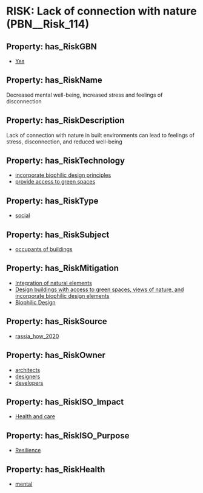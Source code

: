 # RISK: __Lack of connection with nature__ (PBN__Risk_114)

## Property: has_RiskGBN

* [Yes](PBN__RiskGBN_1)

## Property: has_RiskName

Decreased mental well-being, increased stress and feelings of disconnection

## Property: has_RiskDescription

Lack of connection with nature in built environments can lead to feelings of stress, disconnection, and reduced well-being

## Property: has_RiskTechnology

* [incorporate biophilic design principles](PBN__Technology_1378)
* [provide access to green spaces](PBN__Technology_1379)

## Property: has_RiskType

* [social](PBN__RiskType_2)

## Property: has_RiskSubject

* [occupants of buildings](PBN__Stakeholder_917)

## Property: has_RiskMitigation

* [Integration of natural elements](PBN__RiskMitigation_138)
* [Design buildings with access to green spaces, views of nature, and incorporate biophilic design elements](PBN__RiskMitigation_2572)
* [Biophilic Design](PBN__Mitigation_183)

## Property: has_RiskSource

* [rassia_how_2020](PBN__Article_34)

## Property: has_RiskOwner

* [architects](PBN__Stakeholder_431)
* [designers](PBN__Stakeholder_74)
* [developers](PBN__Stakeholder_637)

## Property: has_RiskISO_Impact

* [Health and care](PBN__RiskISO_Purpose_0)

## Property: has_RiskISO_Purpose

* [Resilience](PBN__RiskISO_Impact_2)

## Property: has_RiskHealth

* [mental](PBN__RiskHealth_1)

